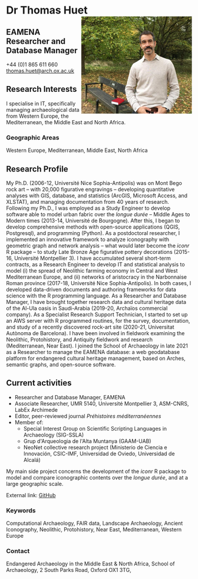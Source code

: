# Dr Thomas Huet <img src="www/OX_SoA_profile.jpg" width='300px' align="right"/>

## EAMENA Researcher and Database Manager

+44 (0)1 865 611 660
thomas.huet@arch.ox.ac.uk

## Research Interests

I specialise in IT, specifically managing archaeological data from Western Europe, the Mediterranean, the Middle East and North Africa.

### Geographic Areas

Western Europe, Mediterranean, Middle East, North Africa

## Research Profile

My Ph.D. (2006-12, Université Nice Sophia-Antipolis) was on Mont Bego rock art &ndash; with 20,000 figurative engravings &ndash; developing quantitative analyses with GIS, database, and statistics (ArcGIS, Microsoft Access, and XLSTAT), and managing documentation from 40 years of research. Following my Ph.D., I was employed as a Study Engineer to develop software able to model urban fabric over the *longue durée* &ndash; Middle Ages to Modern times (2013-14, Université de Bourgogne). After this, I began to develop comprehensive methods with open-source applications (QGIS, Postgresql), and programming (Python). As a postdoctoral researcher, I implemented an innovative framework to analyze iconography with geometric graph and network analysis &ndash; what would later become the *iconr* R package &ndash; to study Late Bronze Age figurative pottery decorations (2015-16, Université Montpellier 3). I have accumulated several short-term contracts, as a Research Engineer to develop IT and statistical analysis to model (i) the spread of Neolithic farming economy in Central and West Mediterranean Europe, and (ii) networks of aristocracy in the Narbonnaise Roman province (2017-18, Université Nice Sophia-Antipolis). In both cases, I developed data-driven documents and authoring frameworks for data science with the R programming language. As a Researcher and Database Manager, I have brought together research data and cultural heritage data of the Al-Ula oasis in Saudi-Arabia (2019-20, Archaïos commercial company). As a Specialist Research Support Technician, I started to set up an AWS server with R programmed routines, for the survey, documentation, and study of a recently discovered rock-art site (2020-21, Universitat Autònoma de Barcelona). I have been involved in fieldwork examining the Neolithic, Protohistory, and Antiquity fieldwork and research (Mediterranean, Near East). I joined the School of Archaeology in late 2021 as a Researcher to manage the EAMENA database: a web geodatabase platform for endangered cultural heritage management, based on Arches, semantic graphs, and open-source software. 

## Current activities

* Researcher and Database Manager, EAMENA
* Associate Researcher, UMR 5140, Université Montpellier 3, ASM-CNRS, LabEx Archimede
* Editor, peer-reviewed journal *Préhistoires méditerranéennes*
* Member of:
  + Special Interest Group on Scientific Scripting Languages in Archaeology (SIG-SSLA)
  + Grup d'Arqueologia de l'Alta Muntanya (GAAM-UAB)
  + NeoNet collective research project (Ministerio de Ciencia e Innovación, CSIC-IMF, Universidad de Oviedo, Universidad de Alcalá)
  
My main side project concerns the development of the *iconr* R package to model and compare iconographic contents over the *longue durée*, and at a large geographic scale.

External link: [GitHub](https://github.com/zoometh/thomashuet#dr-thomas-huet-)

### Keywords

Computational Archaeology, FAIR data, Landscape Archaeology, Ancient Iconography, Neolithic, Protohistory, Near East, Mediterranean, Western Europe

### Contact

Endangered Archaeology in the Middle East & North Africa, School of Archaeology, 2 South Parks Road, Oxford OX1 3TG, 
